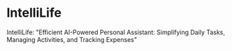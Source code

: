 # IntelliLife
IntelliLife: "Efficient AI-Powered Personal Assistant: Simplifying Daily Tasks, Managing Activities, and Tracking Expenses"
